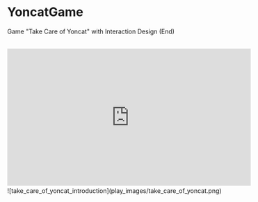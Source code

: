 # YoncatGame
Game "Take Care of Yoncat" with Interaction Design (End)
<br>
<br>
<iframe width="560" height="315"
src="https://youtu.be/1w05MwLc3LY" 
frameborder="0" 
allow="accelerometer; autoplay; encrypted-media; gyroscope; picture-in-picture" 
allowfullscreen></iframe>
![take_care_of_yoncat_introduction](play_images/take_care_of_yoncat.png)
